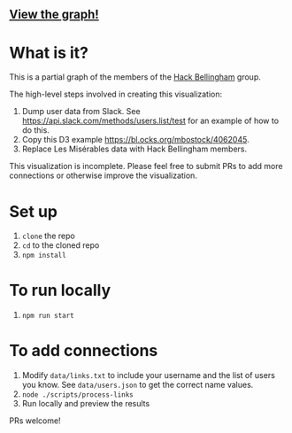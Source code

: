 ## [View the graph!](http://jacobcarpenter.github.io/hack-bellingham-graph/)

# What is it?

This is a partial graph of the members of the [Hack Bellingham](http://hackbellingham.com/) group.

The high-level steps involved in creating this visualization:

1. Dump user data from Slack. See https://api.slack.com/methods/users.list/test for an example of how to do this.
2. Copy this D3 example https://bl.ocks.org/mbostock/4062045.
3. Replace Les Misérables data with Hack Bellingham members.

This visualization is incomplete. Please feel free to submit PRs to add more connections or otherwise improve the visualization.

# Set up
1. `clone` the repo
2. `cd` to the cloned repo
3. `npm install`

# To run locally
1. `npm run start`

# To add connections
1. Modify `data/links.txt` to include your username and the list of users you know. See `data/users.json` to get the correct name values.
2. `node ./scripts/process-links`
3. Run locally and preview the results

PRs welcome!
